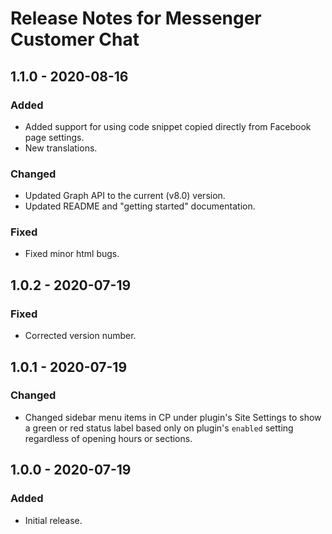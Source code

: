 # Release Notes for Messenger Customer Chat

## 1.1.0 - 2020-08-16

### Added
- Added support for using code snippet copied directly from Facebook page settings.
- New translations.

### Changed
- Updated Graph API to the current (v8.0) version.
- Updated README and "getting started" documentation.

### Fixed
- Fixed minor html bugs.

## 1.0.2 - 2020-07-19

### Fixed
- Corrected version number.

## 1.0.1 - 2020-07-19

### Changed
- Changed sidebar menu items in CP under plugin's Site Settings to show a green or red status label based only on plugin's `enabled` setting regardless of opening hours or sections.

## 1.0.0 - 2020-07-19

### Added
- Initial release.